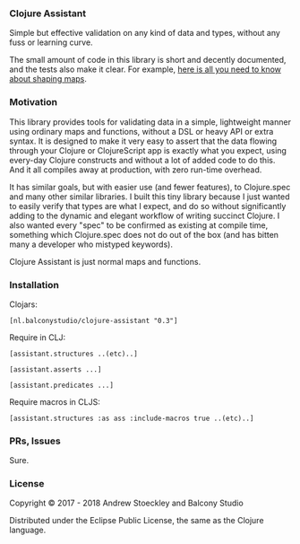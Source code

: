 ### Clojure Assistant

Simple but effective validation on any kind of data and types, without any fuss or learning curve.

The small amount of code in this library is short and decently documented, and the tests also make it clear. For example, [here is all you need to know about shaping maps](https://github.com/astoeckley/clojure-assistant/blob/master/src/assistant/structures.cljc#L12).

### Motivation

This library provides tools for validating data in a simple, lightweight manner using ordinary maps and functions, without a DSL or heavy API or extra syntax. It is designed to make it very easy to assert that the data flowing through your Clojure or ClojureScript app is exactly what you expect, using every-day Clojure constructs and without a lot of added code to do this. And it all compiles away at production, with zero run-time overhead.

It has similar goals, but with easier use (and fewer features), to Clojure.spec and many other similar libraries. I built this tiny library because I just wanted to easily verify that types are what I expect, and do so without significantly adding to the dynamic and elegant workflow of writing succinct Clojure. I also wanted every "spec" to be confirmed as existing at compile time, something which Clojure.spec does not do out of the box (and has bitten many a developer who mistyped keywords).

Clojure Assistant is just normal maps and functions.

### Installation

Clojars:  

```[nl.balconystudio/clojure-assistant "0.3"]```

Require in CLJ: 

```[assistant.structures ..(etc)..]```

```[assistant.asserts ...]```

```[assistant.predicates ...]```


Require macros in CLJS:

```[assistant.structures :as ass :include-macros true ..(etc)..]```


### PRs, Issues

Sure.

### License

Copyright © 2017 - 2018 Andrew Stoeckley and Balcony Studio

Distributed under the Eclipse Public License, the same as the Clojure language.
